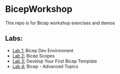 # BicepWorkshop
This repo is for Bicep workshop exercises and demos
## Labs:
- [Lab 1:](./Labs/Lab1) Bicep Dev Environment
- [Lab 2:](./Labs/Lab2) Bicep Scopes
- [Lab 3:](./Labs/Lab3) Develop Your First Bicep Template
- [Lab 4:](./Labs/Lab4) Bicep - Advanced Topics
